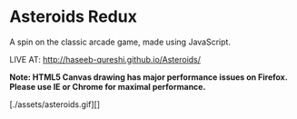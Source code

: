 # Asteroids Redux
A spin on the classic arcade game, made using JavaScript.

LIVE AT: http://haseeb-qureshi.github.io/Asteroids/

**Note: HTML5 Canvas drawing has major performance issues on Firefox. Please use IE or Chrome for maximal performance.**

[./assets/asteroids.gif][]
